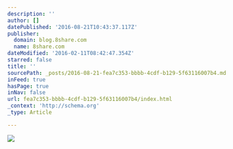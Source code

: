 ```yaml
---
description: ''
author: []
datePublished: '2016-08-21T10:43:37.117Z'
publisher:
  domain: blog.8share.com
  name: 8share.com
dateModified: '2016-02-11T08:42:47.354Z'
starred: false
title: ''
sourcePath: _posts/2016-08-21-fea7c353-bbbb-4cdf-b129-5f63116007b4.md
inFeed: true
hasPage: true
inNav: false
url: fea7c353-bbbb-4cdf-b129-5f63116007b4/index.html
_context: 'http://schema.org'
_type: Article

---
```

![](http://dmid0fhonc2z0.cloudfront.net/wp-content/uploads/2016/02/www_alilahotels_com_photo-gallery_alila-villas-uluwatu-gallery-1024x433.png)